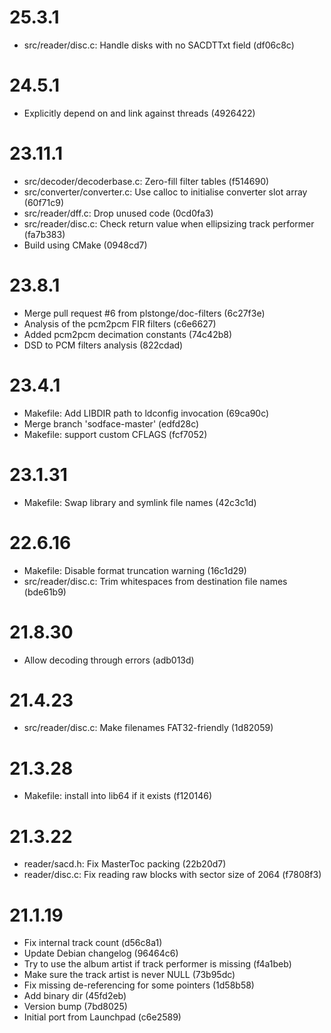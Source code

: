 # 25.3.1

 - src/reader/disc.c: Handle disks with no SACDTTxt field (df06c8c)

# 24.5.1

 - Explicitly depend on and link against threads (4926422)

# 23.11.1

 - src/decoder/decoderbase.c: Zero-fill filter tables (f514690)
 - src/converter/converter.c: Use calloc to initialise converter slot array (60f71c9)
 - src/reader/dff.c: Drop unused code (0cd0fa3)
 - src/reader/disc.c: Check return value when ellipsizing track performer (fa7b383)
 - Build using CMake (0948cd7)

# 23.8.1

 - Merge pull request #6 from plstonge/doc-filters (6c27f3e)
 - Analysis of the pcm2pcm FIR filters (c6e6627)
 - Added pcm2pcm decimation constants (74c42b8)
 - DSD to PCM filters analysis (822cdad)

# 23.4.1

 - Makefile: Add LIBDIR path to ldconfig invocation (69ca90c)
 - Merge branch 'sodface-master' (edfd28c)
 - Makefile: support custom CFLAGS (fcf7052)

# 23.1.31

 - Makefile: Swap library and symlink file names (42c3c1d)

# 22.6.16

 - Makefile: Disable format truncation warning (16c1d29)
 - src/reader/disc.c: Trim whitespaces from destination file names (bde61b9)

# 21.8.30

 - Allow decoding through errors (adb013d)

# 21.4.23

 - src/reader/disc.c: Make filenames FAT32-friendly (1d82059)

# 21.3.28

 - Makefile: install into lib64 if it exists (f120146)

# 21.3.22

 - reader/sacd.h: Fix MasterToc packing (22b20d7)
 - reader/disc.c: Fix reading raw blocks with sector size of 2064 (f7808f3)

# 21.1.19

 - Fix internal track count (d56c8a1)
 - Update Debian changelog (96464c6)
 - Try to use the album artist if track performer is missing (f4a1beb)
 - Make sure the track artist is never NULL (73b95dc)
 - Fix missing de-referencing for some pointers (1d58b58)
 - Add binary dir (45fd2eb)
 - Version bump (7bd8025)
 - Initial port from Launchpad (c6e2589)

